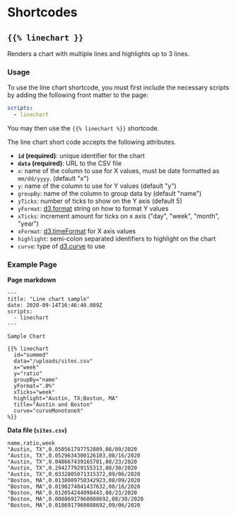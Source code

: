 # Shortcodes

## `{{% linechart }}`

Renders a chart with multiple lines and highlights up to 3 lines.

### Usage

To use the line chart shortcode, you must first include the necessary scripts by adding the following front matter to the page:

```yaml
scripts:
  - linechart
```

You may then use the `{{% linechart %}}` shortcode.

The line chart short code accepts the following attributes.

- **`id` (required)**: unique identifier for the chart
- **`data` (required)**: URL to the CSV file
- `x`: name of the column to use for X values, must be date formatted as `mm/dd/yyyy`. (default "x")
- `y`: name of the column to use for Y values (default "y")
- `groupBy`: name of the column to group data by (default "name")
- `yTicks`: number of ticks to show on the Y axis (default 5)
- `yFormat`: [d3.format](https://github.com/d3/d3-format#d3-format) string on how to format Y values
- `xTicks`: increment amount for ticks on x axis ("day", "week", "month", "year")
- `xFormat`: [d3.timeFormat](https://github.com/d3/d3-time-format#locale_format) for X axis values
- `highlight`: semi-colon separated identifiers to highlight on the chart
- `curve`: type of [d3.curve](https://github.com/d3/d3-shape#curves) to use

### Example Page

**Page markdown**

```
---
title: "Line chart sample"
date: 2020-09-14T16:46:40.089Z
scripts:
  - linechart
---

Sample Chart

{{% linechart
  id="summed"
  data="/uploads/sites.csv"
  x="week"
  y="ratio"
  groupBy="name"
  yFormat=".0%"
  xTicks="week"
  highlight="Austin, TX;Boston, MA"
  title="Austin and Boston"
  curve="curveMonotoneX"
%}}
```

**Data file (`sites.csv`)**

```csv
name,ratio,week
"Austin, TX",0.050561797752809,08/09/2020
"Austin, TX",0.0529634300126103,08/16/2020
"Austin, TX",0.048667439165701,08/23/2020
"Austin, TX",0.294277929155313,08/30/2020
"Austin, TX",0.0332805071315372,09/06/2020
"Boston, MA",0.0138089758342923,08/09/2020
"Boston, MA",0.0190274841437632,08/16/2020
"Boston, MA",0.012054244098443,08/23/2020
"Boston, MA",0.00886917960088692,08/30/2020
"Boston, MA",0.0186917960088692,09/06/2020
```
